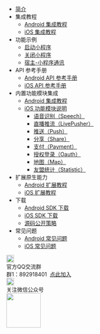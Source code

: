 * [简介](README.md)
* 集成教程
	* [Android 集成教程](UniMPDocs/UseSdk/android.md)
	* [iOS 集成教程](UniMPDocs/UseSdk/ios.md)
* 功能示例
	* [启动小程序](UniMPDocs/Sample/start.md)
	* [关闭小程序](UniMPDocs/Sample/close.md) 
	* [宿主-小程序通讯](UniMPDocs/Sample/event.md) 
* API 参考手册
	* [Android API 参考手册](UniMPDocs/API/android.md)
	* [iOS API 参考手册](UniMPDocs/API/ios.md)
* 内置功能模块集成
	* [Android 集成教程](UniMPDocs/UseModule/android.md)
	* [iOS 功能模块说明](UniMPDocs/UseModule/ios/ios.md)
		* [语音识别（Speech）](UniMPDocs/UseModule/ios/speech.md)
		* [直播推流（LivePusher）](UniMPDocs/UseModule/ios/livepusher.md)
		* [推送（Push）](UniMPDocs/UseModule/ios/push.md)
		* [分享（Share）](UniMPDocs/UseModule/ios/share.md)
		* [支付（Payment）](UniMPDocs/UseModule/ios/payment.md)
		* [授权登录（Oauth）](UniMPDocs/UseModule/ios/oauth.md)
		* [地图（Map）](UniMPDocs/UseModule/ios/map.md)
		* [友盟统计（Statistic）](UniMPDocs/UseModule/ios/umstatistic.md)
* 扩展原生能力
	* [Android 扩展教程](UniMPDocs/Extension/android.md)
	* [iOS 扩展教程](UniMPDocs/Extension/ios.md)
* 下载
	* [Android SDK 下载](UniMPDocs/SDKDownload/android.md)
	* [iOS SDK 下载](UniMPDocs/SDKDownload/ios.md)
	* [源码公开策略](UniMPDocs/SDKDownload/opensource.md)
* 常见问题
	* [Android 常见问题](UniMPDocs/FAQ/android.md)
	* [iOS 常见问题](UniMPDocs/FAQ/ios.md)
<div class="contact-box">
	<div class="contact-item">
	  <img src="//img-cdn-qiniu.dcloud.net.cn/uniapp/doc/qq@2x.png" width="20" height="20"/>
	  <div class="contact-smg">
	     <div>官方QQ交流群</div>
	  <div>群1：892918401 &nbsp;<a target="_blank" href="//shang.qq.com/wpa/qunwpa?idkey=4b0a7a0f7c73efb5cebb38bb8bf7df262b68a31e0205709467eed8cca8da58d1">点此加入</a></div>
	  </div>
	</div>
  <div class="contact-item">
  	<img src="//img-cdn-qiniu.dcloud.net.cn/uniapp/doc/weixin@2x.png" width="20" height="20"/>
  	<div class="contact-smg">
  		<div>关注微信公众号</div>
  		<img src="https://img-cdn-qiniu.dcloud.net.cn/uniapp/doc/weixin.jpg" width="90" height="90"/>
  	</div>
  </div>
</div>
